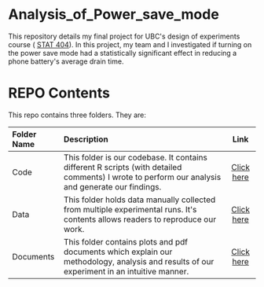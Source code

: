 # Analysis_of_Power_save_mode
This repository details my final project for UBC's design of experiments course ( [STAT 404](https://courses.students.ubc.ca/cs/courseschedule?pname=subjarea&tname=subj-course&dept=STAT&course=404)). In this project, my team and I investigated if turning on the power save mode had a statistically significant effect in reducing a phone battery's average drain time.


# REPO Contents
This repo contains three folders. They are:

Folder Name | Description | Link
:------------ | :------------------------ | :----------------------------------:
Code | This folder is our codebase. It contains different R scripts (with detailed comments) I wrote to perform our analysis and generate our findings. | [Click here](https://github.com/navysealtf9k/Analysis_of_Power_save_mode/tree/master/Code)
Data | This folder holds data manually collected from multiple experimental runs. It's contents allows readers to reproduce our work.| [Click here](https://github.com/navysealtf9k/Analysis_of_Power_save_mode/tree/master/Data)
Documents | This folder contains plots and pdf documents which explain our methodology, analysis and results of our experiment in an intuitive manner. | [Click here](https://github.com/navysealtf9k/Analysis_of_Power_save_mode/blob/master/Results/Effectiveness%20of%20Power%20Save%20mode%20in%20mobile%20phones.pdf)

